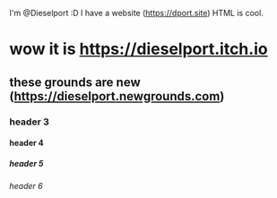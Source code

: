 I'm @Dieselport :D
I have a website (https://dport.site)
HTML is cool.
# wow it is https://dieselport.itch.io
## these grounds are new (https://dieselport.newgrounds.com)
### header 3
#### header 4
##### header 5
###### header 6
